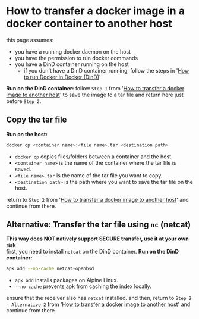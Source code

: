 # How to transfer a docker image in a docker container to another host
this page assumes:
- you have a running docker daemon on the host
- you have the permission to run docker commands
- you have a DinD container running on the host
    - if you don't have a DinD container running, follow the steps in '[How to run Docker in Docker (DinD)](How-to-run-Docker-in-Docker-DinD.md)'

**Run on the DinD container:**
follow `Step 1` from '[How to transfer a docker image to another host](How-to-transfer-a-docker-image-to-another-host.md)' to save the image to a tar file and return here just before `Step 2`.

## Copy the tar file
**Run on the host:**
```bash
docker cp <container name>:<file name>.tar <destination path>
```
- `docker cp` copies files/folders between a container and the host.
- `<container name>` is the name of the container where the tar file is saved.
- `<file name>.tar` is the name of the tar file you want to copy.
- `<destination path>` is the path where you want to save the tar file on the host.

return to `Step 2` from '[How to transfer a docker image to another host](How-to-transfer-a-docker-image-to-another-host.md)' and continue from there.

## Alternative: Transfer the tar file using `nc` (netcat)
**This way does NOT natively support SECURE transfer, use it at your own risk**
<br>
first, you need to install `netcat` on the DinD container.
**Run on the DinD container:**
```bash
apk add --no-cache netcat-openbsd
```
- `apk add` installs packages on Alpine Linux.
- `--no-cache` prevents apk from caching the index locally.

ensure that the receiver also has `netcat` installed.
and then, return to `Step 2 - Alternative 2` from '[How to transfer a docker image to another host](How-to-transfer-a-docker-image-to-another-host.md)' and continue from there.
